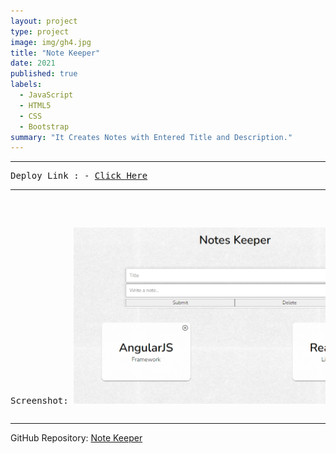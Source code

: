 ```yaml
---
layout: project
type: project
image: img/gh4.jpg
title: "Note Keeper"
date: 2021
published: true
labels:
  - JavaScript
  - HTML5
  - CSS
  - Bootstrap
summary: "It Creates Notes with Entered Title and Description."
---
```

<hr>
<pre>
Deploy Link : - <a href = "https://daxoron.github.io/NoteKeeper">Click Here</a>
<hr>

Screenshot:
<img class="img-fluid" src="../img/ss4.png">
</pre>
<hr>

GitHub Repository: <a href="https://github.com/daxoron/NoteKeeper"><i class="large github icon "></i>Note Keeper</a>
